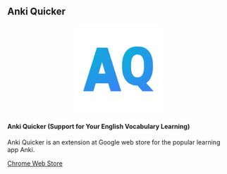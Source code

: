 ## Anki Quicker

<p align="center">
  <img src="./public/icons/icon-header.png" alt="Anki Quicker" width="200px">

#### Anki Quicker (Support for Your English Vocabulary Learning)

Anki Quicker is an extension at Google web store for the popular learning app Anki.

[Chrome Web Store](https://chromewebstore.google.com/detail/anki-quicker/bkffcipebmidpcbhipmblnpmoaofdinh)
